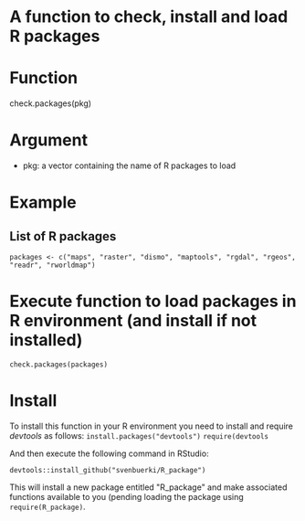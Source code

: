 # A function to check, install and load R packages

# Function
check.packages(pkg)

# Argument
- pkg: a vector containing the name of R packages to load

# Example
## List of R packages
`packages <- c("maps", "raster", "dismo", "maptools", "rgdal", "rgeos", "readr", "rworldmap")`
# Execute function to load packages in R environment (and install if not installed)
`check.packages(packages)`

# Install
To install this function in your R environment you need to install and require *devtools* as follows:
`install.packages("devtools")`
`require(devtools`

And then execute the following command in RStudio:

`devtools::install_github("svenbuerki/R_package")`

This will install a new package entitled "R_package" and make associated functions available to you (pending loading the package using `require(R_package)`.



